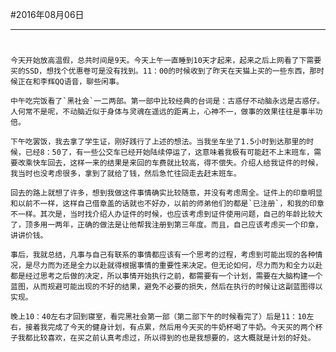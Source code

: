 #2016年08月06日
- - - - -
#
    今天开始放高温假，总共时间是9天。今天上午一直睡到10天才起来，起来之后上网看了下需要买的SSD，想找个优惠卷可是没有找到。11：00的时候收到了昨天在天猫上买的一些东西，那时候正在和李辉QQ语音，聊些闲事。

    中午吃完饭看了`黑社会`一二两部。第一部中比较经典的台词是：古惑仔不动脑永远是古惑仔。人何常不是呢，不动脑近似于身体与灵魂在遥远的距离上，心神不一，做事的效果往往是事半功倍。

    下午吃罢饭，我去拿了学生证，刚好践行了上述的想法。当我坐车坐了1.5小时到达那里的时候，已经8：50了，有一些公交车已经开始陆续停运了，这意味着我极有可能赶不上末班车，需要改乘快车回去，这样一来的结果是来回的车费就比较高，得不偿失。介绍人给我证件的时候，我当时也没考虑很多，拿到了就给了钱，然后急忙往回走去赶末班车。

    回去的路上就想了许多，想到我做这件事情确实比较随意，并没有考虑周全。证件上的印章明显和以前不一样，这样自己借章盖的话就也不好办，以前的师弟他们的都是`已注册`，和我的印章不一样。其次是，当时找介绍人办证件的时候，也应该考虑到证件使用问题，自己的年龄比较大了，顶多用一两年，正确的做法是让他帮我注册到第三年度。而且，自己应该考虑买一个印章，讲讲价钱。

    事后，我就总结，凡事与自己有联系的事情都应该有一个思考的过程，考虑到可能出现的各种情况，是尽力而为还是全力以赴就得根据事情的重要性来决定。但无论如何，尽力而为和全力以赴都是经过思考之后做的决定，所以事情开始执行之前，都需要有一个计划，需要在大脑构建一个蓝图，从而规避可能出现的不好的结果，避免不必要的损失，然后在执行的时候让这副蓝图得以实现。

    晚上10：40左右才回到寝室，看完黑社会第一部（第二部下午的时候看完了）后是11：10左右，接着我完成了今天的健身计划，有点累，然后用今天买的牛奶杯喝了牛奶。今天买的两个杯子我都比较喜欢，在买之前认真考虑过，所以得到的也是我想要的，这大概就是计划的好处。